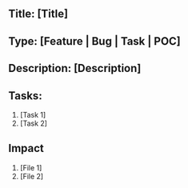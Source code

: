 ## Title: [Title]
## Type: [Feature | Bug | Task | POC]
## Description: [Description]
## Tasks:
1. [Task 1]
2. [Task 2]
## Impact
1. [File 1]
2. [File 2]